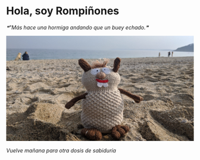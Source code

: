 # Hola, soy Rompiñones

<!--STARTS_HERE_QUOTE_README-->
<i>❝"Más hace una hormiga andando que un buey echado.❞</i>
<!--ENDS_HERE_QUOTE_README-->

<!--START_SECTION:update_image-->
![alt text](https://raw.githubusercontent.com/focaalvarez/rompinones/main/.github/images/IMG_20220329_170621.jpg?raw=true)
<!--END_SECTION:update_image-->

*Vuelve mañana para otra dosis de sabiduría*
